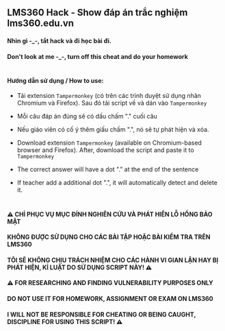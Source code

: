 ## LMS360 Hack - Show đáp án trắc nghiệm lms360.edu.vn
#### Nhìn gì -_-, tắt hack và đi học bài đi.
#### Don't look at me -_-, turn off this cheat and do your homework
#
#### Hướng dẫn sử dụng / How to use:
- Tải extension `Tampermonkey` (có trên các trình duyệt sử dụng nhân Chromium và Firefox). Sau đó tải script về và dán vào `Tampermonkey`
- Mỗi câu đáp án đúng sẽ có dấu chấm "." cuối câu
- Nếu giáo viên có cố ý thêm giấu chấm ".", nó sẽ tự phát hiện và xóa.

- Download extension `Tampermonkey` (available on Chromium-based browser and Firefox). After, download the script and paste it to `Tampermonkey`
- The correct answer will have a dot "." at the end of the sentence
- If teacher add a additional dot ".", it will automatically detect and delete it.
#
#### ⚠️ CHỈ PHỤC VỤ MỤC ĐÍNH NGHIÊN CỨU VÀ PHÁT HIỂN LỖ HỔNG BẢO MẬT
#### KHÔNG ĐƯỢC SỬ DỤNG CHO CÁC BÀI TẬP HOẶC BÀI KIỂM TRA TRÊN LMS360
#### TÔI SẼ KHÔNG CHỊU TRÁCH NHIỆM CHO CÁC HÀNH VI GIAN LẬN HAY BỊ PHÁT HIỆN, KỈ LUẬT DO SỬ DỤNG SCRIPT NÀY! ⚠️

#### ⚠️ FOR RESEARCHING AND FINDING VULNERABILITY PURPOSES ONLY
#### DO NOT USE IT FOR HOMEWORK, ASSIGNMENT OR EXAM ON LMS360
#### I WILL NOT BE RESPONSIBLE FOR CHEATING OR BEING CAUGHT, DISCIPLINE FOR USING THIS SCRIPT! ⚠️
